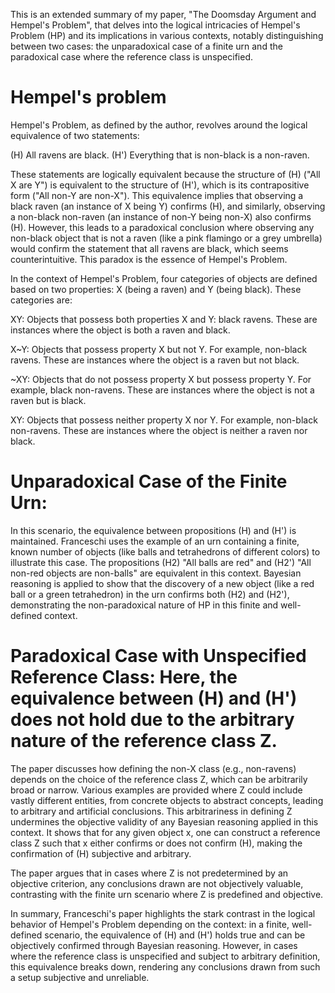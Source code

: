 This is an extended summary of my paper, "The Doomsday Argument and Hempel's Problem", that delves into the logical intricacies of Hempel's Problem (HP) and its implications in various contexts, notably distinguishing between two cases: the unparadoxical case of a finite urn and the paradoxical case where the reference class is unspecified.

# Hempel's problem
Hempel's Problem, as defined by the author, revolves around the logical equivalence of two statements:

(H) All ravens are black.
(H') Everything that is non-black is a non-raven.

These statements are logically equivalent because the structure of (H) ("All X are Y") is equivalent to the structure of (H'), which is its contrapositive form ("All non-Y are non-X"). This equivalence implies that observing a black raven (an instance of X being Y) confirms (H), and similarly, observing a non-black non-raven (an instance of non-Y being non-X) also confirms (H). However, this leads to a paradoxical conclusion where observing any non-black object that is not a raven (like a pink flamingo or a grey umbrella) would confirm the statement that all ravens are black, which seems counterintuitive. This paradox is the essence of Hempel's Problem.

In the context of Hempel's Problem, four categories of objects are defined based on two properties: X (being a raven) and Y (being black). These categories are:

XY: Objects that possess both properties X and Y: black ravens. These are instances where the object is both a raven and black.

X~Y: Objects that possess property X but not Y. For example, non-black ravens. These are instances where the object is a raven but not black.

~XY: Objects that do not possess property X but possess property Y. For example, black non-ravens. These are instances where the object is not a raven but is black.

XY: Objects that possess neither property X nor Y. For example, non-black non-ravens. These are instances where the object is neither a raven nor black.
# Unparadoxical Case of the Finite Urn:

In this scenario, the equivalence between propositions (H) and (H') is maintained.
Franceschi uses the example of an urn containing a finite, known number of objects (like balls and tetrahedrons of different colors) to illustrate this case.
The propositions (H2) "All balls are red" and (H2') "All non-red objects are non-balls" are equivalent in this context.
Bayesian reasoning is applied to show that the discovery of a new object (like a red ball or a green tetrahedron) in the urn confirms both (H2) and (H2'), demonstrating the non-paradoxical nature of HP in this finite and well-defined context.

# Paradoxical Case with Unspecified Reference Class: Here, the equivalence between (H) and (H') does not hold due to the arbitrary nature of the reference class Z.
The paper discusses how defining the non-X class (e.g., non-ravens) depends on the choice of the reference class Z, which can be arbitrarily broad or narrow.
Various examples are provided where Z could include vastly different entities, from concrete objects to abstract concepts, leading to arbitrary and artificial conclusions.
This arbitrariness in defining Z undermines the objective validity of any Bayesian reasoning applied in this context. It shows that for any given object x, one can construct a reference class Z such that x either confirms or does not confirm (H), making the confirmation of (H) subjective and arbitrary.

The paper argues that in cases where Z is not predetermined by an objective criterion, any conclusions drawn are not objectively valuable, contrasting with the finite urn scenario where Z is predefined and objective.

In summary, Franceschi's paper highlights the stark contrast in the logical behavior of Hempel's Problem depending on the context: in a finite, well-defined scenario, the equivalence of (H) and (H') holds true and can be objectively confirmed through Bayesian reasoning. However, in cases where the reference class is unspecified and subject to arbitrary definition, this equivalence breaks down, rendering any conclusions drawn from such a setup subjective and unreliable.
